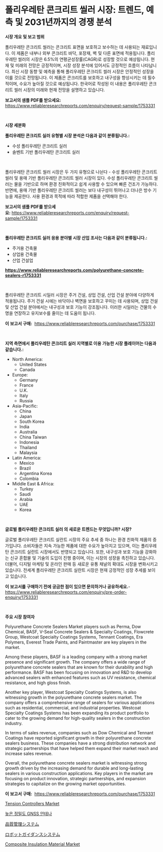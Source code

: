 <p><h1>폴리우레탄 콘크리트 씰러 시장: 트렌드, 예측 및 2031년까지의 경쟁 분석</h1></p><p><strong>시장 개요 및 보고 범위</strong></p>
<p><p>폴리우레탄 콘크리트 씰러는 콘크리트 표면을 보호하고 보수하는 데 사용되는 재료입니다. 이 제품은 내부나 외부 콘크리트 바닥, 포장재, 벽 및 다른 표면에 적용됩니다. 폴리우레탄 씰러의 시장은 6.5%의 연평균성장률(CAGR)로 성장할 것으로 예상됩니다. 현재 및 미래의 전망은 긍정적이며, 시장 성장 분석에 있어서도 긍정적인 흐름이 나타납니다. 최신 시장 동향 및 예측을 통해 폴리우레탄 콘크리트 씰러 시장은 안정적인 성장을 이룰 것으로 전망됩니다. 이 제품은 콘크리트를 보호하고 내구성을 향상시키는 데 필수적이며, 수요가 높아질 것으로 예상됩니다. 한국어로 작성된 이 내용은 폴리우레탄 콘크리트 씰러 시장의 미래와 현재 전망을 설명하고 있습니다.</p></p>
<p><strong>보고서의 샘플 PDF를 받으세요:</strong> <a href="https://www.reliableresearchreports.com/enquiry/request-sample/1753331">https://www.reliableresearchreports.com/enquiry/request-sample/1753331</a></p>
<p>&nbsp;</p>
<p><strong>시장 세분화</strong></p>
<p><strong>폴리우레탄 콘크리트 실러 유형별 시장 분석은 다음과 같이 분류됩니다.:</strong></p>
<p><ul><li>수성 폴리우레탄 콘크리트 실러</li><li>솔벤트 기반 폴리우레탄 콘크리트 실러</li></ul></p>
<p>&nbsp;</p>
<p><p>폴리우레탄 콘크리트 씰러 시장은 두 가지 유형으로 나뉜다 - 수성 폴리우레탄 콘크리트 씰러 및 용매 기반 폴리우레탄 콘크리트 씰러 시장이 있다. 수성 폴리우레탄 콘크리트 씰러는 물을 기반으로 하며 환경 친화적이고 쉽게 사용할 수 있으며 빠른 건조가 가능하다. 반면에, 용매 기반 폴리우레탄 콘크리트 씰러는 보다 내구성이 뛰어나고 더나은 방수 기능을 제공한다. 사용 환경과 목적에 따라 적합한 제품을 선택해야 한다.</p></p>
<p><strong>보고서의 샘플 PDF를 받으세요:</strong>&nbsp;<a href="https://www.reliableresearchreports.com/enquiry/request-sample/1753331">https://www.reliableresearchreports.com/enquiry/request-sample/1753331</a></p>
<p>&nbsp;</p>
<p><strong> 폴리우레탄 콘크리트 실러 응용 분야별 시장 산업 조사는 다음과 같이 분류됩니다.:</strong></p>
<p><ul><li>주거용 건축물</li><li>상업용 건축물</li><li>산업 건설업</li></ul></p>
<p><strong><a href="https://www.reliableresearchreports.com/polyurethane-concrete-sealers-r1753331">https://www.reliableresearchreports.com/polyurethane-concrete-sealers-r1753331</a></strong></p>
<p>&nbsp;</p>
<p><p>폴리우레탄 콘크리트 시일러 시장은 주거 건설, 상업 건설, 산업 건설 분야에 다양하게 적용됩니다. 주거 건설 시에는 바닥이나 벽면을 보호하고 꾸미는 데 사용되며, 상업 건설 및 산업 건설 분야에서는 내구성과 보호 기능이 강조됩니다. 이러한 시일러는 건물의 수명을 연장하고 유지보수를 줄이는 데 도움이 됩니다.</p></p>
<p><strong>이 보고서 구매:</strong>&nbsp; <a href="https://www.reliableresearchreports.com/purchase/1753331">https://www.reliableresearchreports.com/purchase/1753331</a></p>
<p>&nbsp;</p>
<p><strong>지역 측면에서 폴리우레탄 콘크리트 실러 지역별로 이용 가능한 시장 플레이어는 다음과 같습니다.:</strong></p>
<p><ul>
    <li>
        North America:
        <ul>
            <li>United States</li>
            <li>Canada</li>
        </ul>
    </li>
    <li>
        Europe:
        <ul>
            <li>Germany</li>
            <li>France</li>
            <li>U.K.</li>
            <li>Italy</li>
            <li>Russia</li>
        </ul>
    </li>
    <li>
        Asia-Pacific:
        <ul>
            <li>China</li>
            <li>Japan</li>
            <li>South Korea</li>
            <li>India</li>
            <li>Australia</li>
            <li>China Taiwan</li>
            <li>Indonesia</li>
            <li>Thailand</li>
            <li>Malaysia</li>
        </ul>
    </li>
    <li>
        Latin America:
        <ul>
            <li>Mexico</li>
            <li>Brazil</li>
            <li>Argentina Korea</li>
            <li>Colombia</li>
        </ul>
    </li>
    <li>
        Middle East & Africa:
        <ul>
            <li>Turkey</li>
            <li>Saudi</li>
            <li>Arabia</li>
            <li>UAE</li>
            <li>Korea</li>
        </ul>
    </li>
    </ul></p>
<p>&nbsp;</p>
<p><strong>글로벌 폴리우레탄 콘크리트 실러 의 새로운 트렌드는 무엇입니까? 시장?</strong></p>
<p><p>글로벌 폴리우레탄 콘크리트 실란트 시장의 주요 추세 중 하나는 환경 친화적 제품의 증가입니다. 소비자들은 지속 가능한 제품에 대한 수요가 높아지고 있으며, 이는 폴리우레탄 콘크리트 실란트 시장에서도 반영되고 있습니다. 또한, 내구성과 보호 기능을 강화하는 신규 혼합물 및 기술의 도입이 진행 중이며, 이는 시장의 성장을 촉진하고 있습니다. 더불어, 디지털 마케팅 및 온라인 판매 등 새로운 유통 채널의 확대도 시장을 변화시키고 있습니다. 전세계 폴리우레탄 콘크리트 실란트 시장은 현재 긍정적인 성장 추세를 보이고 있습니다.</p></p>
<p><strong>이 보고서를 구매하기 전에 궁금한 점이 있으면 문의하거나 공유하세요.</strong>- <a href="https://www.reliableresearchreports.com/enquiry/pre-order-enquiry/1753331">https://www.reliableresearchreports.com/enquiry/pre-order-enquiry/1753331</a></p>
<p>&nbsp;</p>
<p><strong>주요 시장 참여자</strong></p>
<p><p>Polyurethane Concrete Sealers Market players such as Perma, Dow Chemical, BASF, V-Seal Concrete Sealers & Specialty Coatings, Flowcrete Group, Westcoat Specialty Coatings Systems, Tennant Coatings, Era Polymers, Everest Trade Paints, and Paintmaster are key players in the market.</p><p>Among these players, BASF is a leading company with a strong market presence and significant growth. The company offers a wide range of polyurethane concrete sealers that are known for their durability and high performance. BASF has been focusing on innovation and R&D to develop advanced sealers with enhanced features such as UV resistance, chemical resistance, and high gloss finish.</p><p>Another key player, Westcoat Specialty Coatings Systems, is also witnessing growth in the polyurethane concrete sealers market. The company offers a comprehensive range of sealers for various applications such as residential, commercial, and industrial properties. Westcoat Specialty Coatings Systems has been expanding its product portfolio to cater to the growing demand for high-quality sealers in the construction industry.</p><p>In terms of sales revenue, companies such as Dow Chemical and Tennant Coatings have reported significant growth in their polyurethane concrete sealers business. These companies have a strong distribution network and strategic partnerships that have helped them expand their market reach and increase sales revenue.</p><p>Overall, the polyurethane concrete sealers market is witnessing strong growth driven by the increasing demand for durable and long-lasting sealers in various construction applications. Key players in the market are focusing on product innovation, strategic partnerships, and expansion strategies to capitalize on the growing market opportunities.</p></p>
<p><strong>이 보고서 구매:</strong>&nbsp;&nbsp;<a href="https://www.reliableresearchreports.com/purchase/1753331">https://www.reliableresearchreports.com/purchase/1753331</a></p>
<p><p><a href="https://github.com/globismark/Market-Research-Report-List-2/blob/main/tension-controllers-market.md">Tension Controllers Market</a></p><p><a href="https://github.com/vsoq0zknh59/Market-Research-Report-List-1/blob/main/366674725943.md">높은 정밀도 GNSS 안테나</a></p><p><a href="https://github.com/MosesSpinka1914/Market-Research-Report-List-1/blob/main/443783328487.md">品質管理システム</a></p><p><a href="https://github.com/bevdtkn4419963/Market-Research-Report-List-1/blob/main/744572228486.md">ロボットガイダンスシステム</a></p><p><a href="https://issuu.com/reportprime-2/docs/composite-insulation-material-market-size-2030.ppt">Composite Insulation Material Market</a></p></p>